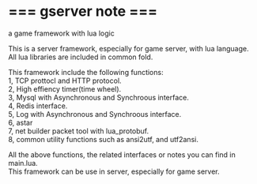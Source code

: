 # === gserver note ===
a game framework with lua logic

This is a server framework, especially for game server, with lua language.
All lua libraries are included in common fold. 

This framework include the following functions:  
1, TCP prottocl and HTTP protocol.  
2, High effiency timer(time wheel).  
3, Mysql with Asynchronous and Synchroous interface.  
4, Redis interface.  
5, Log with Asynchronous and Synchroous interface.  
6, astar  
7, net builder packet tool with lua_protobuf.  
8, common utility functions such as ansi2utf, and utf2ansi.  

All the above functions, the related interfaces or notes you can find in main.lua.  
This framework can be use in server, especially for game server.  
